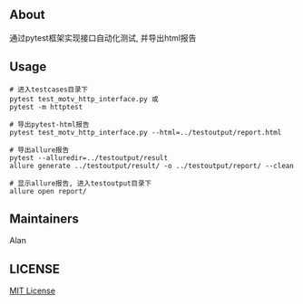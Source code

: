 ## About
通过pytest框架实现接口自动化测试, 并导出html报告

## Usage
```
# 进入testcases目录下
pytest test_motv_http_interface.py 或
pytest -m httptest

# 导出pytest-html报告
pytest test_motv_http_interface.py --html=../testoutput/report.html

# 导出allure报告
pytest --alluredir=../testoutput/result
allure generate ../testoutput/result/ -o ../testoutput/report/ --clean

# 显示allure报告, 进入testoutput目录下
allure open report/
```

## Maintainers
Alan

## LICENSE
[MIT License](https://github.com/joanbabyfet/pytest_demo/blob/master/LICENSE)
